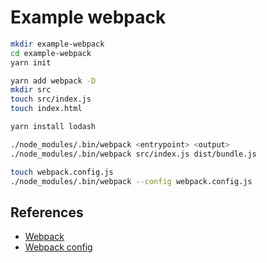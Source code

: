 # Example webpack

```sh
mkdir example-webpack
cd example-webpack
yarn init

yarn add webpack -D
mkdir src
touch src/index.js
touch index.html

yarn install lodash

./node_modules/.bin/webpack <entrypoint> <output>
./node_modules/.bin/webpack src/index.js dist/bundle.js

touch webpack.config.js
./node_modules/.bin/webpack --config webpack.config.js
```

## References

- [Webpack](https://webpack.js.org/guides/getting-started/)
- [Webpack config](https://webpack.js.org/configuration/)